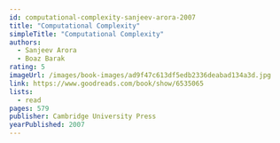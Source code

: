 ```yaml
---
id: computational-complexity-sanjeev-arora-2007
title: "Computational Complexity"
simpleTitle: "Computational Complexity"
authors:
  - Sanjeev Arora
  - Boaz Barak
rating: 5
imageUrl: /images/book-images/ad9f47c613df5edb2336deabad134a3d.jpg
link: https://www.goodreads.com/book/show/6535065
lists:
  - read
pages: 579
publisher: Cambridge University Press
yearPublished: 2007
---
```

